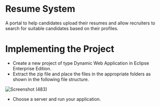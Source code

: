 # Resume System
A portal to help candidates upload their resumes and allow recruiters to search for suitable candidates based on their profiles.

# Implementing the Project

* Create a new project of type Dynamic Web Application in Eclipse Enterprise Edition.
* Extract the zip file and place the files in the appropriate folders as shown in the following file structure.

![Screenshot (483)](https://user-images.githubusercontent.com/61287560/194357243-9e4ae4d6-e79e-40bf-bcf9-12bfccc70707.png)

* Choose a server and run your application.

